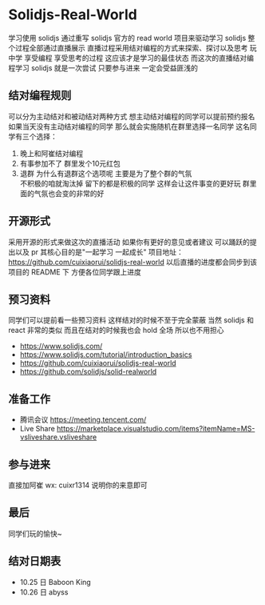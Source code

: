 # Solidjs-Real-World
学习使用 solidjs 
通过重写 solidjs 官方的 read world 项目来驱动学习 solidjs
整个过程全部通过直播展示
直播过程采用结对编程的方式来探索、探讨以及思考
玩中学  享受编程 享受思考的过程 这应该才是学习的最佳状态
而这次的直播结对编程学习 solidjs 就是一次尝试
只要参与进来 一定会受益匪浅的

## 结对编程规则
可以分为主动结对和被动结对两种方式
想主动结对编程的同学可以提前预约报名
如果当天没有主动结对编程的同学 那么就会实施随机在群里选择一名同学
这名同学有三个选择：
1. 晚上和阿崔结对编程
2. 有事参加不了 群里发个10元红包
3. 退群
为什么有退群这个选项呢 主要是为了整个群的气氛  
不积极的咱就淘汰掉  留下的都是积极的同学 
这样会让这件事变的更好玩  群里面的气氛也会变的非常的好

## 开源形式
采用开源的形式来做这次的直播活动
如果你有更好的意见或者建议 可以踊跃的提出以及 pr 
其核心目的是"一起学习  一起成长"
项目地址：https://github.com/cuixiaorui/solidjs-real-world
以后直播的进度都会同步到该项目的 README 下  方便各位同学跟上进度

## 预习资料

同学们可以提前看一些预习资料  这样结对的时候不至于完全蒙蔽
当然 solidjs 和 react 非常的类似 而且在结对的时候我也会 hold 全场
所以也不用担心

- https://www.solidjs.com/
- https://www.solidjs.com/tutorial/introduction_basics
- https://github.com/cuixiaorui/solidjs-real-world
- https://github.com/solidjs/solid-realworld

## 准备工作
- 腾讯会议 https://meeting.tencent.com/
- Live Share https://marketplace.visualstudio.com/items?itemName=MS-vsliveshare.vsliveshare

## 参与进来
直接加阿崔 wx: cuixr1314  说明你的来意即可

## 最后
同学们玩的愉快~

## 结对日期表
- 10.25 日  Baboon King
- 10.26 日  abyss
